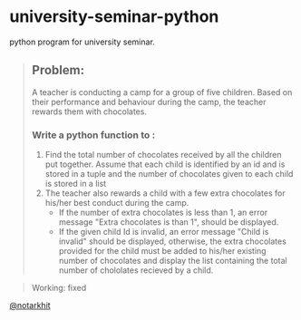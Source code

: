 # university-seminar-python
python program for university seminar.

> ## Problem:
> 
>  A teacher is conducting a camp for a group of five children. Based on their performance and behaviour during the camp, the teacher rewards them with chocolates.
>
>  ### Write a python function to :
> 1. Find the total number of chocolates received by all the children put together.
>    Assume that each child is identified by an id and is stored in a tuple and the number
>    of chocolates given to each child is stored in a list
> 2. The teacher also rewards a child with a few extra chocolates for his/her best conduct
>    during the camp.
>    * If the number of extra chocolates is less than 1, an error message "Extra chocolates is than 1", should be displayed.
>    * If the given child Id is invalid, an error message "Child is invalid" should be displayed, otherwise, the extra chocolates provided
>      for the child must be added to his/her existing number of chocolates and display the list containing the
>      total number of chololates recieved by a child.

> Working: fixed

[@notarkhit](https://github.com/notarkhit/)
